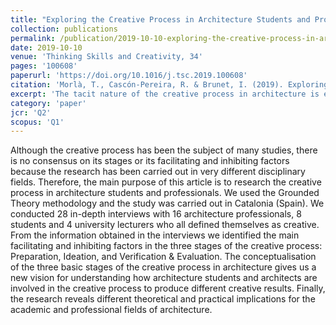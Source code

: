 ```yaml
---
title: "Exploring the Creative Process in Architecture Students and Professionals"
collection: publications
permalink: /publication/2019-10-10-exploring-the-creative-process-in-architecture-students
date: 2019-10-10
venue: 'Thinking Skills and Creativity, 34'
pages: '100608'
paperurl: 'https://doi.org/10.1016/j.tsc.2019.100608'
citation: 'Morlà, T., Cascón-Pereira, R. & Brunet, I. (2019). Exploring the Creative Process in Architecture Students and Professionals.'
excerpt: 'The tacit nature of the creative process in architecture is elicited through interviews. Preparation, Ideation and Evaluation are the three stages of the creative process in architecture. Facilitating and inhibiting factors in each of the stages are identified.'
category: 'paper'
jcr: 'Q2'
scopus: 'Q1'
---
```


Although the creative process has been the subject of many studies, there is no consensus on its stages or its facilitating and inhibiting factors because the research has been carried out in very different disciplinary fields. Therefore, the main purpose of this article is to research the creative process in architecture students and professionals. We used the Grounded Theory methodology and the study was carried out in Catalonia (Spain). We conducted 28 in-depth interviews with 16 architecture professionals, 8 students and 4 university lecturers who all defined themselves as creative. From the information obtained in the interviews we identified the main facilitating and inhibiting factors in the three stages of the creative process: Preparation, Ideation, and Verification & Evaluation. The conceptualisation of the three basic stages of the creative process in architecture gives us a new vision for understanding how architecture students and architects are involved in the creative process to produce different creative results. Finally, the research reveals different theoretical and practical implications for the academic and professional fields of architecture.
